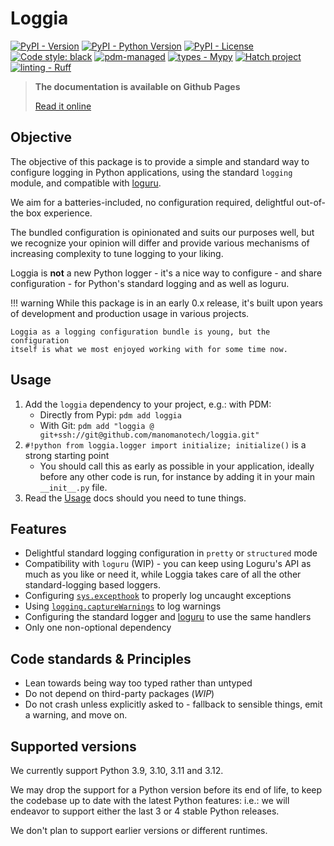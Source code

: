 # Loggia

[![PyPI - Version](https://img.shields.io/pypi/v/loggia)](https://pypi.org/project/loggia/) [![PyPI - Python Version](https://img.shields.io/pypi/pyversions/loggia)](https://pypi.org/project/loggia/) [![PyPI - License](https://img.shields.io/pypi/l/loggia)](https://github.com/ManoManoTech/loggia/blob/main/LICENSE) [![Code style: black](https://img.shields.io/badge/code%20style-black-000000.svg)](https://github.com/psf/black) [![pdm-managed](https://img.shields.io/badge/pdm-managed-blueviolet)](https://pdm.fming.dev) [![types - Mypy](https://img.shields.io/badge/types-Mypy-blue.svg)](https://github.com/python/mypy) [![Hatch project](https://img.shields.io/badge/%F0%9F%A5%9A-Hatch-4051b5.svg)](https://github.com/pypa/hatch) [![linting - Ruff](https://img.shields.io/endpoint?url=https://raw.githubusercontent.com/charliermarsh/ruff/main/assets/badge/v0.json)](https://github.com/astral-sh/ruff)

> **The documentation is available on Github Pages**
>
> [Read it online](https://manomanotech.github.io/loggia/)

## Objective

The objective of this package is to provide a simple and standard way to configure logging in Python applications, using the standard `logging` module, and compatible with [loguru](https://loguru.readthedocs.io/en/stable/index.html).

We aim for a batteries-included, no configuration required, delightful out-of-the box experience.

The bundled configuration is opinionated and suits our purposes well, but we recognize your opinion will differ and provide various mechanisms of increasing complexity to tune logging to your liking.

Loggia is **not** a new Python logger - it's a nice way to configure - and share configuration - for Python's standard logging and as well as loguru.

!!! warning
    While this package is in an early 0.x release, it's built upon years of
    development and production usage in various projects.

    Loggia as a logging configuration bundle is young, but the configuration
    itself is what we most enjoyed working with for some time now.

## Usage

1. Add the `loggia` dependency to your project, e.g.: with PDM:
   - Directly from Pypi: `pdm add loggia`
   - With Git: `pdm add "loggia @ git+ssh://git@github.com/manomanotech/loggia.git"`
2. `#!python from loggia.logger import initialize; initialize()` is a strong starting point
   - You should call this as early as possible in your application, ideally before any other code is run, for instance by adding it in your main `__init__.py` file.
3. Read the [Usage](https://manomanotech.github.io/loggia/usage) docs should you need to tune things.

## Features

- Delightful standard logging configuration in `pretty` or `structured` mode
- Compatibility with `loguru` (WIP) - you can keep using Loguru's API as much as you like or need it, while Loggia takes care of all the other standard-logging based loggers.
- Configuring [`sys.excepthook`](https://docs.python.org/3/library/sys.html#sys.excepthook) to properly log uncaught exceptions
- Using [`logging.captureWarnings`](https://docs.python.org/3/library/logging.html#logging.captureWarnings_warnings) to log warnings
- Configuring the standard logger and [loguru](https://loguru.readthedocs.io/en/stable/index.html) to use the same handlers
- Only one non-optional dependency

## Code standards & Principles

- Lean towards being way too typed rather than untyped
- Do not depend on third-party packages (_WIP_)
- Do not crash unless explicitly asked to - fallback to sensible things, emit a warning, and move on.

## Supported versions

We currently support Python 3.9, 3.10, 3.11 and 3.12.

We may drop the support for a Python version before its end of life, to keep the codebase up to date with the latest Python features: i.e.: we will endeavor to support either the last 3 or 4 stable Python releases.

We don't plan to support earlier versions or different runtimes.
